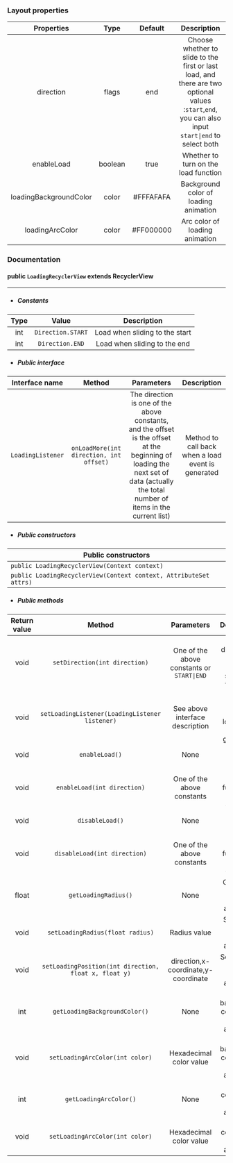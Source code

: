### Layout properties

|       Properties       |  Type   |  Default  |                         Description                          |
| :--------------------: | :-----: | :-------: | :----------------------------------------------------------: |
|       direction        |  flags  |    end    | Choose whether to slide to the first or last load, and there are two optional values :`start`,`end`, you can also input `start\|end` to select both |
|       enableLoad       | boolean |   true    |             Whether to turn on the load function             |
| loadingBackgroundColor |  color  | #FFFAFAFA |            Background color of loading animation             |
|    loadingArcColor     |  color  | #FF000000 |                Arc color of loading animation                |

### Documentation

#### public `LoadingRecyclerView` extends RecyclerView

---

* ##### Constants

| Type |       Value       |          Description           |
| :--: | :---------------: | :----------------------------: |
| int  | `Direction.START` | Load when sliding to the start |
| int  |  `Direction.END`  |  Load when sliding to the end  |

* ##### Public interface

| Interface name    |                 Method                  |                          Parameters                          |                    Description                     |
| ----------------- | :-------------------------------------: | :----------------------------------------------------------: | :------------------------------------------------: |
| `LoadingListener` | `onLoadMore(int direction, int offset)` | The direction is one of the above constants, and the offset is the offset at the beginning of loading the next set of data (actually the total number of items in the current list) | Method to call back when a load event is generated |

* ##### Public constructors

| Public constructors                                          |
| ------------------------------------------------------------ |
| `public LoadingRecyclerView(Context context)`                |
| `public LoadingRecyclerView(Context context, AttributeSet attrs)` |

* ##### Public methods

| Return   value |                        Method                         |                 Parameters                 |                    Description                    |
| :------------: | :---------------------------------------------------: | :----------------------------------------: | :-----------------------------------------------: |
|      void      |             `setDirection(int direction)`             | One of the above constants or `START\|END` | Set direction of loading when sliding to the edge |
|      void      |    `setLoadingListener(LoadingListener listener)`     |      See above interface description       |   Set a callback when a load event is generated   |
|      void      |                    `enableLoad()`                     |                    None                    |                  Turn on loading                  |
|      void      |              `enableLoad(int direction)`              |         One of the above constants         |  Turn on loading function in a certain direction  |
|      void      |                    `disableLoad()`                    |                    None                    |                 Turn off loading                  |
|      void      |             `disableLoad(int direction)`              |         One of the above constants         | Turn off loading function in a certain direction  |
|     float      |                 `getLoadingRadius()`                  |                    None                    |        Get radius of the loading animation        |
|      void      |           `setLoadingRadius(float radius)`            |                Radius value                |        Set radius of the loading animation        |
|      void      | `setLoadingPosition(int direction, float x, float y)` |    direction,x-coordinate,y-coordinate     |       Set position of the loading animation       |
|      int       |             `getLoadingBackgroundColor()`             |                    None                    |   Get background color of the loading animation   |
|      void      |            `setLoadingArcColor(int color)`            |          Hexadecimal color value           |   Set background color of the loading animation   |
|      int       |                `getLoadingArcColor()`                 |                    None                    |      Get Arc color of the loading animation       |
|      void      |            `setLoadingArcColor(int color)`            |          Hexadecimal color value           |      Set Arc color of the loading animation       |

